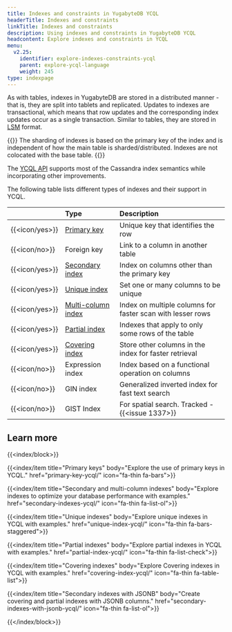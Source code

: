 ```yaml
---
title: Indexes and constraints in YugabyteDB YCQL
headerTitle: Indexes and constraints
linkTitle: Indexes and constraints
description: Using indexes and constraints in YugabyteDB YCQL
headcontent: Explore indexes and constraints in YCQL
menu:
  v2.25:
    identifier: explore-indexes-constraints-ycql
    parent: explore-ycql-language
    weight: 245
type: indexpage
---
```


As with tables, indexes in YugabyteDB are stored in a distributed manner - that is, they are split into tablets and replicated. Updates to indexes are transactional, which means that row updates and the corresponding index updates occur as a single transaction. Similar to tables, they are stored in [LSM](https://en.wikipedia.org/wiki/Log-structured_merge-tree) format.

{{<note>}}
The sharding of indexes is based on the primary key of the index and is independent of how the main table is sharded/distributed. Indexes are not colocated with the base table.
{{</note>}}

The [YCQL API](../../../api/ycql/) supports most of the Cassandra index semantics while incorporating other improvements.

The following table lists different types of indexes and their support in YCQL.

|                | Type | Description  |
| :------------- | :--- | :--- |
| {{<icon/yes>}} | [Primary key](primary-key-ycql/) | Unique key that identifies the row |
| {{<icon/no>}}  | Foreign key  | Link to a column in another table |
| {{<icon/yes>}} | [Secondary index](secondary-indexes-ycql/) | Index on columns other than the primary key |
| {{<icon/yes>}} | [Unique index](unique-index-ycql/) | Set one or many columns to be unique |
| {{<icon/yes>}} | [Multi-column index](secondary-indexes-ycql/#multi-column-index) | Index on multiple columns for faster scan with lesser rows |
| {{<icon/yes>}} | [Partial index](partial-index-ycql/) | Indexes that apply to only some rows of the table |
| {{<icon/yes>}} | [Covering index](covering-index-ycql/) | Store other columns in the index for faster retrieval |
| {{<icon/no>}}  | Expression index | Index based on a functional operation on columns |
| {{<icon/no>}}  | GIN index | Generalized inverted index for fast text search |
| {{<icon/no>}}  | GIST Index | For spatial search. Tracked - {{<issue 1337>}} |

## Learn more

{{<index/block>}}

  {{<index/item
    title="Primary keys"
    body="Explore the use of primary keys in YCQL."
    href="primary-key-ycql/"
    icon="fa-thin fa-bars">}}

  {{<index/item
    title="Secondary and multi-column indexes"
    body="Explore indexes to optimize your database performance with examples."
    href="secondary-indexes-ycql/"
    icon="fa-thin fa-list-ol">}}

  {{<index/item
    title="Unique indexes"
    body="Explore unique indexes in YCQL with examples."
    href="unique-index-ycql/"
    icon="fa-thin fa-bars-staggered">}}

  {{<index/item
    title="Partial indexes"
    body="Explore partial indexes in YCQL with examples."
    href="partial-index-ycql/"
    icon="fa-thin fa-list-check">}}

   {{<index/item
    title="Covering indexes"
    body="Explore Covering indexes in YCQL with examples."
    href="covering-index-ycql/"
    icon="fa-thin fa-table-list">}}

  {{<index/item
    title="Secondary indexes with JSONB"
    body="Create covering and partial indexes with JSONB columns."
    href="secondary-indexes-with-jsonb-ycql/"
    icon="fa-thin fa-list-ol">}}

{{</index/block>}}
